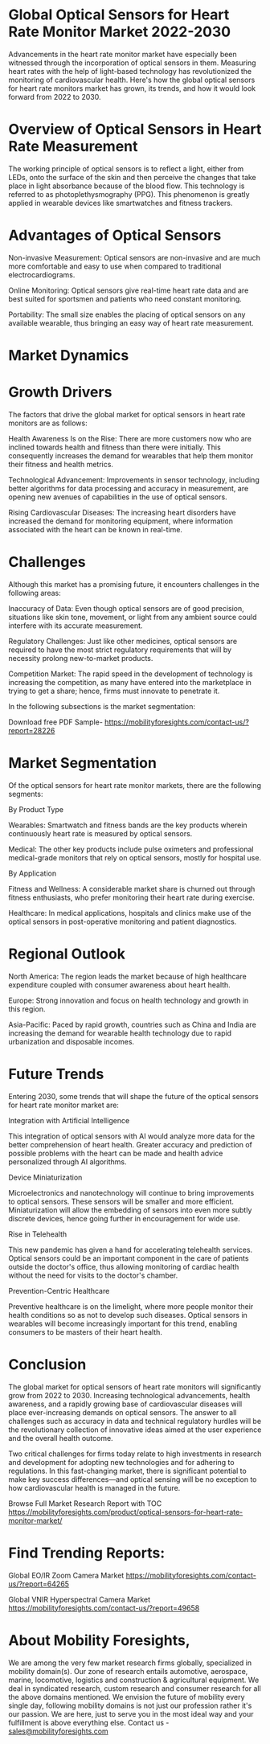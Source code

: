 # Global Optical Sensors for Heart Rate Monitor Market 2022-2030

Advancements in the heart rate monitor market have especially been witnessed through the incorporation of optical sensors in them. Measuring heart rates with the help of light-based technology has revolutionized the monitoring of cardiovascular health. Here's how the global optical sensors for heart rate monitors market has grown, its trends, and how it would look forward from 2022 to 2030.

# Overview of Optical Sensors in Heart Rate Measurement

The working principle of optical sensors is to reflect a light, either from LEDs, onto the surface of the skin and then perceive the changes that take place in light absorbance because of the blood flow. This technology is referred to as photoplethysmography (PPG). This phenomenon is greatly applied in wearable devices like smartwatches and fitness trackers.

# Advantages of Optical Sensors

Non-invasive Measurement: Optical sensors are non-invasive and are much more comfortable and easy to use when compared to traditional electrocardiograms.

Online Monitoring: Optical sensors give real-time heart rate data and are best suited for sportsmen and patients who need constant monitoring.

Portability: The small size enables the placing of optical sensors on any available wearable, thus bringing an easy way of heart rate measurement.

# Market Dynamics

# Growth Drivers

The factors that drive the global market for optical sensors in heart rate monitors are as follows:

Health Awareness Is on the Rise: There are more customers now who are inclined towards health and fitness than there were initially. This consequently increases the demand for wearables that help them monitor their fitness and health metrics.

Technological Advancement: Improvements in sensor technology, including better algorithms for data processing and accuracy in measurement, are opening new avenues of capabilities in the use of optical sensors.

Rising Cardiovascular Diseases: The increasing heart disorders have increased the demand for monitoring equipment, where information associated with the heart can be known in real-time.

# Challenges

Although this market has a promising future, it encounters challenges in the following areas:

Inaccuracy of Data: Even though optical sensors are of good precision, situations like skin tone, movement, or light from any ambient source could interfere with its accurate measurement.

Regulatory Challenges: Just like other medicines, optical sensors are required to have the most strict regulatory requirements that will by necessity prolong new-to-market products.

Competition Market: The rapid speed in the development of technology is increasing the competition, as many have entered into the marketplace in trying to get a share; hence, firms must innovate to penetrate it.

In the following subsections is the market segmentation:

Download free PDF Sample- https://mobilityforesights.com/contact-us/?report=28226

# Market Segmentation

Of the optical sensors for heart rate monitor markets, there are the following segments:

By Product Type

Wearables: Smartwatch and fitness bands are the key products wherein continuously heart rate is measured by optical sensors.

Medical: The other key products include pulse oximeters and professional medical-grade monitors that rely on optical sensors, mostly for hospital use.

By Application

Fitness and Wellness: A considerable market share is churned out through fitness enthusiasts, who prefer monitoring their heart rate during exercise.

Healthcare: In medical applications, hospitals and clinics make use of the optical sensors in post-operative monitoring and patient diagnostics.

# Regional Outlook

North America: The region leads the market because of high healthcare expenditure coupled with consumer awareness about heart health.

Europe: Strong innovation and focus on health technology and growth in this region.

Asia-Pacific: Paced by rapid growth, countries such as China and India are increasing the demand for wearable health technology due to rapid urbanization and disposable incomes.

# Future Trends

Entering 2030, some trends that will shape the future of the optical sensors for heart rate monitor market are:

Integration with Artificial Intelligence

This integration of optical sensors with AI would analyze more data for the better comprehension of heart health. Greater accuracy and prediction of possible problems with the heart can be made and health advice personalized through AI algorithms.

Device Miniaturization

Microelectronics and nanotechnology will continue to bring improvements to optical sensors. These sensors will be smaller and more efficient. Miniaturization will allow the embedding of sensors into even more subtly discrete devices, hence going further in encouragement for wide use.

Rise in Telehealth

This new pandemic has given a hand for accelerating telehealth services. Optical sensors could be an important component in the care of patients outside the doctor's office, thus allowing monitoring of cardiac health without the need for visits to the doctor's chamber.

Prevention-Centric Healthcare

Preventive healthcare is on the limelight, where more people monitor their health conditions so as not to develop such diseases. Optical sensors in wearables will become increasingly important for this trend, enabling consumers to be masters of their heart health.

# Conclusion

The global market for optical sensors of heart rate monitors will significantly grow from 2022 to 2030. Increasing technological advancements, health awareness, and a rapidly growing base of cardiovascular diseases will place ever-increasing demands on optical sensors. The answer to all challenges such as accuracy in data and technical regulatory hurdles will be the revolutionary collection of innovative ideas aimed at the user experience and the overall health outcome.

Two critical challenges for firms today relate to high investments in research and development for adopting new technologies and for adhering to regulations. In this fast-changing market, there is significant potential to make key success differences—and optical sensing will be no exception to how cardiovascular health is managed in the future.

Browse Full Market Research Report with TOC https://mobilityforesights.com/product/optical-sensors-for-heart-rate-monitor-market/


# Find Trending Reports:

Global EO/IR Zoom Camera Market https://mobilityforesights.com/contact-us/?report=64265


Global VNIR Hyperspectral Camera Market https://mobilityforesights.com/contact-us/?report=49658


# About Mobility Foresights,
We are among the very few market research firms globally, specialized in mobility domain(s). Our zone of research entails automotive, aerospace, marine, locomotive, logistics and construction & agricultural equipment. We deal in syndicated research, custom research and consumer research for all the above domains mentioned.
We envision the future of mobility every single day, following mobility domains is not just our profession rather it's our passion. We are here, just to serve you in the most ideal way and your fulfillment is above everything else. Contact us -  sales@mobilityforesights.com
